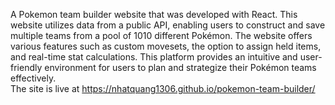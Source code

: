 A Pokemon team builder website that was developed with React. This website utilizes data from a public API, enabling users to construct and save multiple teams from a pool of 1010 different Pokémon. The website offers various features such as custom movesets, the option to assign held items, and real-time stat calculations. This platform provides an intuitive and user-friendly environment for users to plan and strategize their Pokémon teams effectively.  
The site is live at https://nhatquang1306.github.io/pokemon-team-builder/
